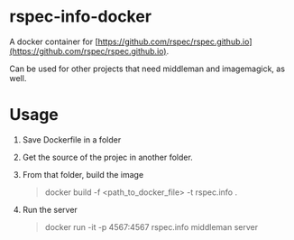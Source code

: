 # rspec-info-docker

A docker container for [https://github.com/rspec/rspec.github.io](https://github.com/rspec/rspec.github.io).

Can be used for other projects that need middleman and imagemagick, as well.

# Usage

1. Save Dockerfile in a folder
2. Get the source of the projec in another folder.
3. From that folder, build the image

    >  docker build -f <path_to_docker_file>  -t rspec.info .

4. Run the server

    > docker run -it -p 4567:4567 rspec.info middleman server